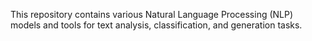 This repository contains various Natural Language Processing (NLP) models and tools for text analysis, classification, and generation tasks.
